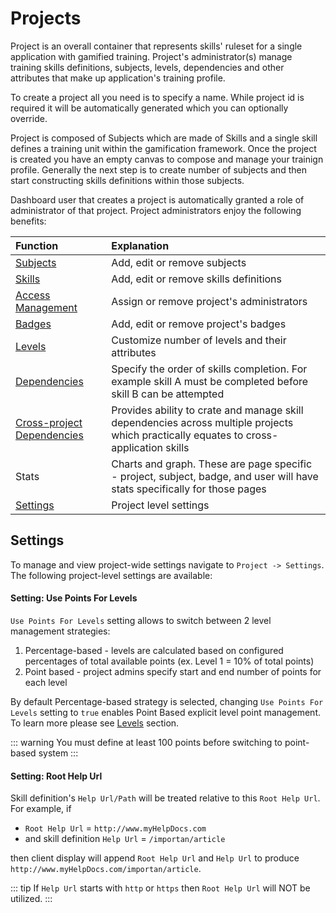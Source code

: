 # Projects

Project is an overall container that represents skills' ruleset for a single application with gamified training. 
Project's administrator(s) manage training skills definitions, subjects, levels, dependencies and other attributes that make up application's training profile.

To create a project all you need is to specify a name. While project id is required it will be automatically generated which you can optionally override.

Project is composed of Subjects which are made of Skills and a single skill defines a training unit within the gamification framework. 
Once the project is created you have an empty canvas to compose and manage your trainign profile. 
Generally the next step is to create number of subjects and then start constructing skills definitions within those subjects.

Dashboard user that creates a project is automatically granted a role of administrator of that project. Project administrators enjoy the following benefits: 

| Function | Explanation | 
|:------- |:----------- | 
| [Subjects](/dashboard/user-guide/subjects.html) | Add, edit or remove subjects | 
| [Skills](/dashboard/user-guide/skills.html)  | Add, edit or remove skills definitions | 
| [Access Management](/dashboard/user-guide/access-management.html) | Assign or remove project's administrators | 
| [Badges](/dashboard/user-guide/badges.html) | Add, edit or remove project's badges |
| [Levels](/dashboard/user-guide/levels.html) | Customize number of levels and their attributes |
| [Dependencies](/dashboard/user-guide/dependencies.html) | Specify the order of skills completion. For example skill A must be completed before skill B can be attempted | 
| [Cross-project Dependencies](/dashboard/user-guide/cross-project-deps.htm) | Provides ability to crate and manage skill dependencies across multiple projects which practically equates to cross-application skills |
| Stats | Charts and graph. These are page specific - project, subject, badge, and user will have stats specifically for those pages |       
| [Settings](/dashboard/user-guide/projects.html#settings) | Project level settings |   

## Settings

To manage and view project-wide settings navigate to ``Project -> Settings``. The following project-level settings are available: 

#### Setting: Use Points For Levels

``Use Points For Levels`` setting allows to switch between 2 level management strategies: 
1. Percentage-based - levels are calculated based on configured percentages of total available points (ex. Level 1 = 10% of total points)
1. Point based - project admins specify start and end number of points for each level

By default Percentage-based strategy is selected, changing ``Use Points For Levels`` setting to ``true`` enables Point Based explicit level point management. To learn more please see [Levels](/dashboard/user-guide/levels.html) section.

::: warning
You must define at least 100 points before switching to point-based system
:::

#### Setting: Root Help Url

Skill definition's ``Help Url/Path`` will be treated relative to this ``Root Help Url``. For example, if 

- ``Root Help Url`` =  ``http://www.myHelpDocs.com``
-  and skill definition ``Help Url`` = ``/importan/article`` 

then client display will append ``Root Help Url`` and  ``Help Url`` to produce ``http://www.myHelpDocs.com/importan/article``.

::: tip
If ``Help Url`` starts with ``http`` or ``https`` then ``Root Help Url`` will NOT be utilized.
:::  


 
